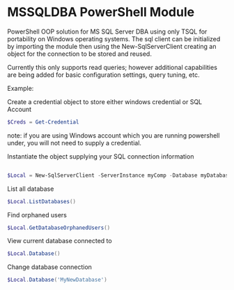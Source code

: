 # MSSQLDBA PowerShell Module
PowerShell OOP solution for MS SQL Server DBA using only TSQL for portability on Windows operating systems. The sql client can be initialized by importing the module then using the New-SqlServerClient creating an object for the connection to be stored and reused. 

Currently this only supports read queries; however additional capabilities are being added for basic configuration settings, query tuning, etc.

Example:

Create a credential object to store either windows credential or SQL Account
```Powershell 
$Creds = Get-Credential
```
note: if you are using Windows account which you are running powershell under, you will not need to supply a credential.

Instantiate the object supplying your SQL connection information
```Powershell

$Local = New-SqlServerClient -ServerInstance myComp -Database myDatabase  -Credential $Creds -Security SQLAccount -Port 1433

```

List all database
```Powershell
$Local.ListDatabases()
```

Find orphaned users
```Powershell
$Local.GetDatabaseOrphanedUsers()
```
View current database connected to
```Powershell
$Local.Database()
```
Change database connection
```Powershell
$Local.Database('MyNewDatabase')
```
 
